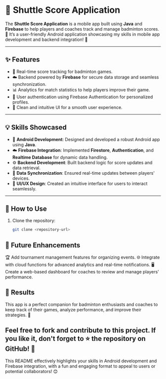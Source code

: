 # 🚀 Shuttle Score Application  

The **Shuttle Score Application** is a mobile app built using **Java** and **Firebase** to help players and coaches track and manage badminton scores. 🏸 It’s a user-friendly Android application showcasing my skills in mobile app development and backend integration! 📱  

---

## ✨ Features  

- 📝 Real-time score tracking for badminton games.  
- ☁️ Backend powered by **Firebase** for secure data storage and seamless synchronization.  
- 📊 Analytics for match statistics to help players improve their game.  
- 🔐 User authentication using Firebase Authentication for personalized profiles.  
- 🎨 Clean and intuitive UI for a smooth user experience.  

---

## 💡 Skills Showcased  

- 📱 **Android Development**: Designed and developed a robust Android app using **Java**.  
- ☁️ **Firebase Integration**: Implemented **Firestore**, **Authentication**, and **Realtime Database** for dynamic data handling.  
- ⚙️ **Backend Development**: Built backend logic for score updates and data retrieval.  
- 🔄 **Data Synchronization**: Ensured real-time updates between players' devices.  
- 🎨 **UI/UX Design**: Created an intuitive interface for users to interact seamlessly.  

---

## 🚀 How to Use  

1. Clone the repository:  
   ```bash
   git clone <repository-url>

## 📜 Future Enhancements
🏆 Add tournament management features for organizing events.
🌐 Integrate with cloud functions for advanced analytics and real-time notifications.
🖥️ Create a web-based dashboard for coaches to review and manage players' performance.

## 🎯 Results
This app is a perfect companion for badminton enthusiasts and coaches to keep track of their games, analyze performance, and improve their strategies. 💪

## Feel free to fork and contribute to this project. If you like it, don't forget to ⭐ the repository on GitHub! 🎉

This README effectively highlights your skills in Android development and Firebase integration, with a fun and engaging format to appeal to users or potential collaborators! 😊
